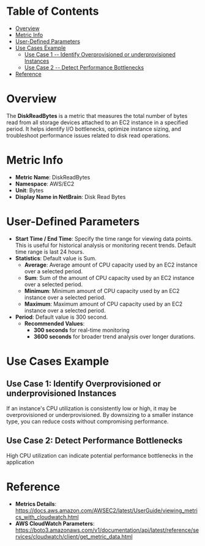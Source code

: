 # Table of Contents
- [Overview](#overview)
- [Metric Info](#metric-info)
- [User-Defined Parameters](#user-defined-parameters)
- [Use Cases Example](#example)
    - [Use Case 1 -- Identify Overprovisioned or underprovisioned Instances](#example-1) 
    - [Use Case 2 -- Detect Performance Bottlenecks](#example-2)
- [Reference](#reference)

# Overview <a name="overview"></a>
The <b>DiskReadBytes</b> is a metric that measures the total number of bytes read from all storage devices attached to an EC2 instance in a specified period. It helps identify I/O bottlenecks, optimize instance sizing, and troubleshoot performance issues related to disk read operations.

# Metric Info <a name="metric-info"></a>
* <b>Metric Name</b>: DiskReadBytes
* <b>Namespace</b>: AWS/EC2
* <b>Unit</b>: Bytes
* <b>Display Name in NetBrain</b>: Disk Read Bytes

# User-Defined Parameters <a name="user-defined-parameters"></a>
* <b>Start Time / End Time</b>: Specify the time range for viewing data points. This is useful for historical analysis or monitoring recent trends. Default time range is last 24 hours.
* <b>Statistics</b>: Default value is Sum.
  * <b>Average</b>: Average amount of CPU capacity used by an EC2 instance over a selected period.
  * <b>Sum</b>: Sum of the amount of CPU capacity used by an EC2 instance over a selected period.
  * <b>Minimum</b>: Minimum amount of CPU capacity used by an EC2 instance over a selected period.
  * <b>Maximum</b>: Maximum amount of CPU capacity used by an EC2 instance over a selected period.
* <b>Period</b>: Default value is 300 second.
  * <b>Recommended Values</b>:
    * <b>300 seconds</b> for real-time monitoring
    * <b>3600 seconds</b> for broader trend analysis over longer durations.

# Use Cases Example <a name="example"></a>
## Use Case 1: Identify Overprovisioned or underprovisioned Instances <a name="example-1"></a>
If an instance's CPU utilization is consistently low or high, it may be overprovisioned or underprovisioned. By downsizing to a smaller instance type, you can reduce costs without compromising performance.

## Use Case 2: Detect Performance Bottlenecks <a name="example-2"></a>
High CPU utilization can indicate potential performance bottlenecks in the application

# Reference <a name="reference"></a>
* <b>Metrics Details</b>: https://docs.aws.amazon.com/AWSEC2/latest/UserGuide/viewing_metrics_with_cloudwatch.html
* <b>AWS CloudWatch Parameters</b>: https://boto3.amazonaws.com/v1/documentation/api/latest/reference/services/cloudwatch/client/get_metric_data.html